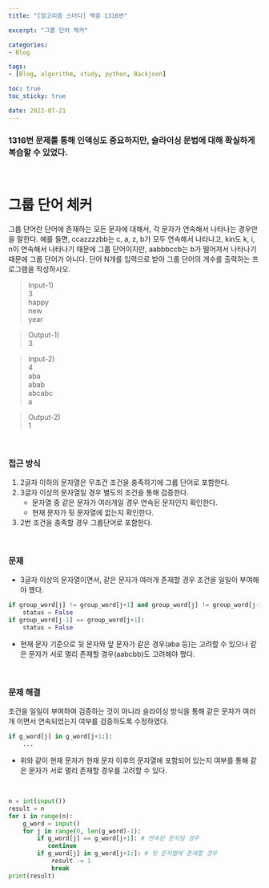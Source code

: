 ```yaml
--- 
title: "[알고리즘 스터디] 백준 1316번" 

excerpt: "그룹 단어 체커" 

categories: 
- Blog

tags: 
- [Blog, algorithm, study, python, Backjoon]

toc: true
toc_sticky: true

date: 2022-07-21
--- 
```


### 1316번 문제를 통해 인덱싱도 중요하지만, 슬라이싱 문법에 대해 확실하게 복습할 수 있었다.

<br>

# 그룹 단어 체커
그룹 단어란 단어에 존재하는 모든 문자에 대해서, 각 문자가 연속해서 나타나는 경우만을 말한다. 예를 들면, ccazzzzbb는 c, a, z, b가 모두 연속해서 나타나고, kin도 k, i, n이 연속해서 나타나기 때문에 그룹 단어이지만, aabbbccb는 b가 떨어져서 나타나기 때문에 그룹 단어가 아니다. 단어 N개를 입력으로 받아 그룹 단어의 개수를 출력하는 프로그램을 작성하시오.

> Input-1) <br>
3 <br>
happy <br>
new <br>
year <br>

> Output-1) <br>
3

> Input-2) <br>
4 <br>
aba <br>
abab <br>
abcabc <br>
a

> Output-2) <br>
1

<br>

### 접근 방식
1. 2글자 이하의 문자열은 무조건 조건을 충족하기에 그룹 단어로 포함한다.
2. 3글자 이상의 문자열일 경우 별도의 조건을 통해 검증한다.
    - 문자열 중 같은 문자가 여러개일 경우 연속된 문자인지 확인한다.
    - 현재 문자가 뒷 문자열에 없는지 확인한다.
3. 2번 조건을 충족할 경우 그룹단어로 포함한다.

<br>

### 문제
- 3글자 이상의 문자열이면서, 같은 문자가 여러개 존재할 경우 조건을 일일이 부여해야 했다.

```python
if group_word[j] != group_word[j+1] and group_word[j] != group_word[j-1]:
    status = False
if group_word[j-1] == group_word[j+1]:
    status = False
```
- 현재 문자 기준으로 뒷 문자와 앞 문자가 같은 경우(aba 등)는 고려할 수 있으나 같은 문자가 서로 멀리 존재할 경우(aabcbb)도 고려해야 했다.

<br>

### 문제 해결
조건을 일일이 부여하여 검증하는 것이 아니라 슬라이싱 방식을 통해 같은 문자가 여러개 이면서 연속되었는지 여부를 검증하도록 수정하였다.

```python
if g_word[j] in g_word[j+1:]:
    ...
```
- 위와 같이 현재 문자가 현재 문자 이후의 문자열에 포함되어 있는지 여부를 통해 같은 문자가 서로 멀리 존재할 경우를 고려할 수 있다.

<br>

```python
n = int(input())
result = n
for i in range(n):
    g_word = input()
    for j in range(0, len(g_word)-1):
        if g_word[j] == g_word[j+1]: # 연속된 문자일 경우
           continue
        if g_word[j] in g_word[j+1:]: # 뒷 문자열에 존재할 경우
            result -= 1
            break
print(result)
```
